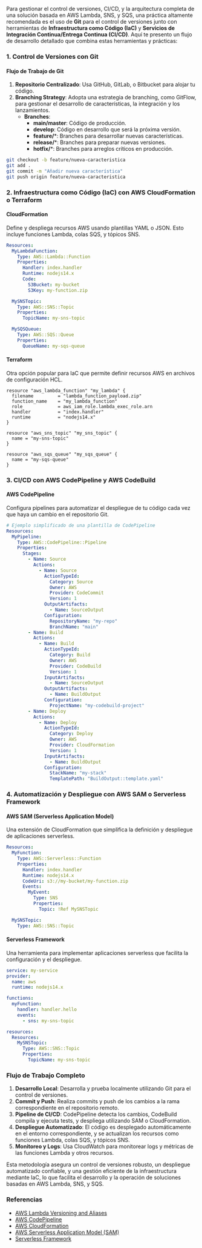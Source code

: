 Para gestionar el control de versiones, CI/CD, y la arquitectura completa de una solución basada en AWS Lambda, SNS, y SQS, una práctica altamente recomendada es el uso de **Git** para el control de versiones junto con herramientas de **Infraestructura como Código (IaC)** y **Servicios de Integración Continua/Entrega Continua (CI/CD)**. Aquí te presento un flujo de desarrollo detallado que combina estas herramientas y prácticas:

### 1. **Control de Versiones con Git**

#### Flujo de Trabajo de Git
1. **Repositorio Centralizado**: Usa GitHub, GitLab, o Bitbucket para alojar tu código.
2. **Branching Strategy**: Adopta una estrategia de branching, como GitFlow, para gestionar el desarrollo de características, la integración y los lanzamientos.
   - **Branches**:
     - **main/master**: Código de producción.
     - **develop**: Código en desarrollo que será la próxima versión.
     - **feature/***: Branches para desarrollar nuevas características.
     - **release/***: Branches para preparar nuevas versiones.
     - **hotfix/***: Branches para arreglos críticos en producción.

```sh
git checkout -b feature/nueva-caracteristica
git add .
git commit -m "Añadir nueva característica"
git push origin feature/nueva-caracteristica
```

### 2. **Infraestructura como Código (IaC) con AWS CloudFormation o Terraform**

#### CloudFormation
Define y despliega recursos AWS usando plantillas YAML o JSON. Esto incluye funciones Lambda, colas SQS, y tópicos SNS.

```yaml
Resources:
  MyLambdaFunction:
    Type: AWS::Lambda::Function
    Properties:
      Handler: index.handler
      Runtime: nodejs14.x
      Code:
        S3Bucket: my-bucket
        S3Key: my-function.zip

  MySNSTopic:
    Type: AWS::SNS::Topic
    Properties:
      TopicName: my-sns-topic

  MySQSQueue:
    Type: AWS::SQS::Queue
    Properties:
      QueueName: my-sqs-queue
```

#### Terraform
Otra opción popular para IaC que permite definir recursos AWS en archivos de configuración HCL.

```hcl
resource "aws_lambda_function" "my_lambda" {
  filename         = "lambda_function_payload.zip"
  function_name    = "my_lambda_function"
  role             = aws_iam_role.lambda_exec_role.arn
  handler          = "index.handler"
  runtime          = "nodejs14.x"
}

resource "aws_sns_topic" "my_sns_topic" {
  name = "my-sns-topic"
}

resource "aws_sqs_queue" "my_sqs_queue" {
  name = "my-sqs-queue"
}
```

### 3. **CI/CD con AWS CodePipeline y AWS CodeBuild**

#### AWS CodePipeline
Configura pipelines para automatizar el despliegue de tu código cada vez que haya un cambio en el repositorio Git.

```yaml
# Ejemplo simplificado de una plantilla de CodePipeline
Resources:
  MyPipeline:
    Type: AWS::CodePipeline::Pipeline
    Properties:
      Stages:
        - Name: Source
          Actions:
            - Name: Source
              ActionTypeId:
                Category: Source
                Owner: AWS
                Provider: CodeCommit
                Version: 1
              OutputArtifacts:
                - Name: SourceOutput
              Configuration:
                RepositoryName: "my-repo"
                BranchName: "main"
        - Name: Build
          Actions:
            - Name: Build
              ActionTypeId:
                Category: Build
                Owner: AWS
                Provider: CodeBuild
                Version: 1
              InputArtifacts:
                - Name: SourceOutput
              OutputArtifacts:
                - Name: BuildOutput
              Configuration:
                ProjectName: "my-codebuild-project"
        - Name: Deploy
          Actions:
            - Name: Deploy
              ActionTypeId:
                Category: Deploy
                Owner: AWS
                Provider: CloudFormation
                Version: 1
              InputArtifacts:
                - Name: BuildOutput
              Configuration:
                StackName: "my-stack"
                TemplatePath: "BuildOutput::template.yaml"
```

### 4. **Automatización y Despliegue con AWS SAM o Serverless Framework**

#### AWS SAM (Serverless Application Model)
Una extensión de CloudFormation que simplifica la definición y despliegue de aplicaciones serverless.

```yaml
Resources:
  MyFunction:
    Type: AWS::Serverless::Function
    Properties:
      Handler: index.handler
      Runtime: nodejs14.x
      CodeUri: s3://my-bucket/my-function.zip
      Events:
        MyEvent:
          Type: SNS
          Properties:
            Topic: !Ref MySNSTopic

  MySNSTopic:
    Type: AWS::SNS::Topic
```

#### Serverless Framework
Una herramienta para implementar aplicaciones serverless que facilita la configuración y el despliegue.

```yaml
service: my-service
provider:
  name: aws
  runtime: nodejs14.x

functions:
  myFunction:
    handler: handler.hello
    events:
      - sns: my-sns-topic

resources:
  Resources:
    MySNSTopic:
      Type: AWS::SNS::Topic
      Properties:
        TopicName: my-sns-topic
```

### Flujo de Trabajo Completo

1. **Desarrollo Local**: Desarrolla y prueba localmente utilizando Git para el control de versiones.
2. **Commit y Push**: Realiza commits y push de los cambios a la rama correspondiente en el repositorio remoto.
3. **Pipeline de CI/CD**: CodePipeline detecta los cambios, CodeBuild compila y ejecuta tests, y despliega utilizando SAM o CloudFormation.
4. **Despliegue Automatizado**: El código es desplegado automáticamente en el entorno correspondiente, y se actualizan los recursos como funciones Lambda, colas SQS, y tópicos SNS.
5. **Monitoreo y Logs**: Usa CloudWatch para monitorear logs y métricas de las funciones Lambda y otros recursos.

Esta metodología asegura un control de versiones robusto, un despliegue automatizado confiable, y una gestión eficiente de la infraestructura mediante IaC, lo que facilita el desarrollo y la operación de soluciones basadas en AWS Lambda, SNS, y SQS.

### Referencias
- [AWS Lambda Versioning and Aliases](https://docs.aws.amazon.com/lambda/latest/dg/configuration-versions.html)
- [AWS CodePipeline](https://docs.aws.amazon.com/codepipeline/latest/userguide/welcome.html)
- [AWS CloudFormation](https://docs.aws.amazon.com/cloudformation/index.html)
- [AWS Serverless Application Model (SAM)](https://docs.aws.amazon.com/serverless-application-model/latest/developerguide/what-is-sam.html)
- [Serverless Framework](https://www.serverless.com/framework/docs/)